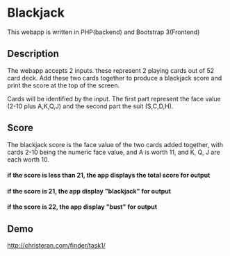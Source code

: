 Blackjack
=====

This webapp is written in PHP(backend) and Bootstrap 3(Frontend)

Description
-----------
The webapp accepts 2 inputs. these represent 2 playing cards out of 52 card deck. Add these two cards together to 
produce a blackjack score and print the score at the top of the screen.

Cards will be identified by the input. The first part represent the face value (2-10 plus A,K,Q,J) and the second part the suit (S,C,D,H).



Score
-----
The blackjack score is the face value of the two cards added together, with cards 2-10 being the numeric face value, and A is worth 11, and K, Q, J are each worth 10.

#### if the score is less than 21, the app displays the total score for  output

#### if the score is 21, the app display "blackjack" for output

#### if the score is 22, the app display "bust" for output




Demo
----
http://christeran.com/finder/task1/
